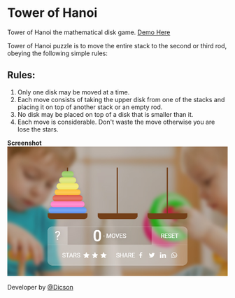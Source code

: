# Tower of Hanoi

Tower of Hanoi the mathematical disk game. [Demo Here](https://dicson-ui.github.io/cube-roller/)

Tower of Hanoi puzzle is to move the entire stack to the second or third rod, obeying the following simple rules:

## Rules:
1. Only one disk may be moved at a time.
2. Each move consists of taking the upper disk from one of the stacks and placing it on top of another stack or an empty rod.
3. No disk may be placed on top of a disk that is smaller than it.
4. Each move is considerable. Don't waste the move otherwise you are lose the stars.


**Screenshot**
![](img/tower-of-hanoi.jpg)

Developer by [@Dicson](http://dicson.in)